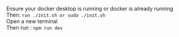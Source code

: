 Ensure your docker desktop is running or docker is already running <br>
Then: 
```run ./init.sh or sudo ./init.sh```
<br>
Open a new terminal <br>
Then run : 
```npm run dev```

